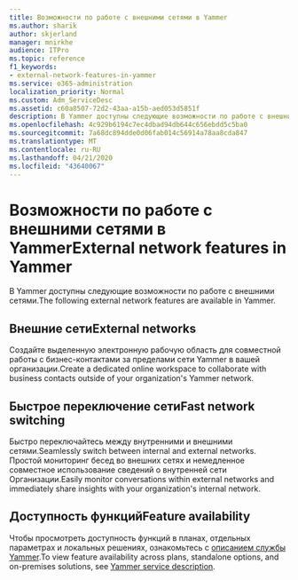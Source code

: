 ```yaml
---
title: Возможности по работе с внешними сетями в Yammer
ms.author: sharik
author: skjerland
manager: mnirkhe
audience: ITPro
ms.topic: reference
f1_keywords:
- external-network-features-in-yammer
ms.service: o365-administration
localization_priority: Normal
ms.custom: Adm_ServiceDesc
ms.assetid: c60a8507-72d2-43aa-a15b-aed053d5851f
description: В Yammer доступны следующие возможности по работе с внешними сетями.
ms.openlocfilehash: 4c929b6194c7ec4dbad94db644c656ebdd5c5ba0
ms.sourcegitcommit: 7a68dc894dde0d06fab014c56914a78aa8cda847
ms.translationtype: MT
ms.contentlocale: ru-RU
ms.lasthandoff: 04/21/2020
ms.locfileid: "43640067"
---
```

# <a name="external-network-features-in-yammer"></a><span data-ttu-id="8b5ed-103">Возможности по работе с внешними сетями в Yammer</span><span class="sxs-lookup"><span data-stu-id="8b5ed-103">External network features in Yammer</span></span>

<span data-ttu-id="8b5ed-104">В Yammer доступны следующие возможности по работе с внешними сетями.</span><span class="sxs-lookup"><span data-stu-id="8b5ed-104">The following external network features are available in Yammer.</span></span>
  
## <a name="external-networks"></a><span data-ttu-id="8b5ed-105">Внешние сети</span><span class="sxs-lookup"><span data-stu-id="8b5ed-105">External networks</span></span>

<span data-ttu-id="8b5ed-106">Создайте выделенную электронную рабочую область для совместной работы с бизнес-контактами за пределами сети Yammer в вашей организации.</span><span class="sxs-lookup"><span data-stu-id="8b5ed-106">Create a dedicated online workspace to collaborate with business contacts outside of your organization's Yammer network.</span></span>
  
## <a name="fast-network-switching"></a><span data-ttu-id="8b5ed-107">Быстрое переключение сети</span><span class="sxs-lookup"><span data-stu-id="8b5ed-107">Fast network switching</span></span>

<span data-ttu-id="8b5ed-108">Быстро переключайтесь между внутренними и внешними сетями.</span><span class="sxs-lookup"><span data-stu-id="8b5ed-108">Seamlessly switch between internal and external networks.</span></span> <span data-ttu-id="8b5ed-109">Простой мониторинг бесед во внешних сетях и немедленное совместное использование сведений о внутренней сети Организации.</span><span class="sxs-lookup"><span data-stu-id="8b5ed-109">Easily monitor conversations within external networks and immediately share insights with your organization's internal network.</span></span>
  
## <a name="feature-availability"></a><span data-ttu-id="8b5ed-110">Доступность функций</span><span class="sxs-lookup"><span data-stu-id="8b5ed-110">Feature availability</span></span>

<span data-ttu-id="8b5ed-111">Чтобы просмотреть доступность функций в планах, отдельных параметрах и локальных решениях, ознакомьтесь с [описанием службы Yammer](yammer-service-description.md).</span><span class="sxs-lookup"><span data-stu-id="8b5ed-111">To view feature availability across plans, standalone options, and on-premises solutions, see [Yammer service description](yammer-service-description.md).</span></span>